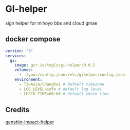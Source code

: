 # GI-helper
sign helper for mihoyo bbs and cloud gmae

## docker compose

```yaml
version: "3"
services:
  gi:
    image: gcr.io/togls/gi-helper:0.0.1
    volumes:
      - ./your/config.json:/etc/gihelper/config.json
    environment:
      - TZ=Asia/Shanghai # default timezone
      - LOG_LEVEL=info # default log level
      - CHECK_TIME=06:00 # default check time
```

## Credits

[genshin-impact-helper](https://github.com/y1ndan)